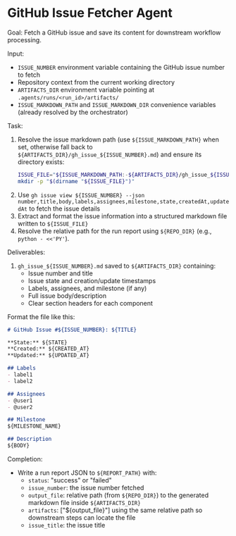 # GitHub Issue Fetcher Agent

Goal: Fetch a GitHub issue and save its content for downstream workflow processing.

Input:
- `ISSUE_NUMBER` environment variable containing the GitHub issue number to fetch
- Repository context from the current working directory
- `ARTIFACTS_DIR` environment variable pointing at `.agents/runs/<run_id>/artifacts/`
- `ISSUE_MARKDOWN_PATH` and `ISSUE_MARKDOWN_DIR` convenience variables (already resolved by the orchestrator)

Task:
1. Resolve the issue markdown path (use `${ISSUE_MARKDOWN_PATH}` when set, otherwise fall back to `${ARTIFACTS_DIR}/gh_issue_${ISSUE_NUMBER}.md`) and ensure its directory exists:
   ```bash
   ISSUE_FILE="${ISSUE_MARKDOWN_PATH:-${ARTIFACTS_DIR}/gh_issue_${ISSUE_NUMBER}.md}"
   mkdir -p "$(dirname "${ISSUE_FILE}")"
   ```
2. Use `gh issue view ${ISSUE_NUMBER} --json number,title,body,labels,assignees,milestone,state,createdAt,updatedAt` to fetch the issue details
3. Extract and format the issue information into a structured markdown file written to `${ISSUE_FILE}`
4. Resolve the relative path for the run report using `${REPO_DIR}` (e.g., `python - <<'PY'`).

Deliverables:
1. `gh_issue_${ISSUE_NUMBER}.md` saved to `${ARTIFACTS_DIR}` containing:
   - Issue number and title
   - Issue state and creation/update timestamps
   - Labels, assignees, and milestone (if any)
   - Full issue body/description
   - Clear section headers for each component

Format the file like this:
```markdown
# GitHub Issue #${ISSUE_NUMBER}: ${TITLE}

**State:** ${STATE}
**Created:** ${CREATED_AT}
**Updated:** ${UPDATED_AT}

## Labels
- label1
- label2

## Assignees
- @user1
- @user2

## Milestone
${MILESTONE_NAME}

## Description
${BODY}
```

Completion:
- Write a run report JSON to `${REPORT_PATH}` with:
  - `status`: "success" or "failed"
  - `issue_number`: the issue number fetched
  - `output_file`: relative path (from `${REPO_DIR}`) to the generated markdown file inside `${ARTIFACTS_DIR}`
  - `artifacts`: ["${output_file}"] using the same relative path so downstream steps can locate the file
  - `issue_title`: the issue title

